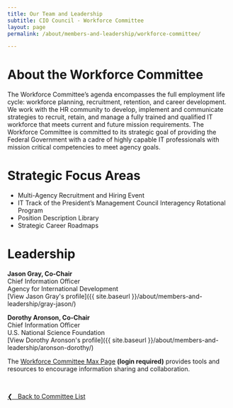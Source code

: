 ```yaml
---
title: Our Team and Leadership
subtitle: CIO Council - Workforce Committee
layout: page
permalink: /about/members-and-leadership/workforce-committee/

---
```

# About the Workforce Committee
The Workforce Committee’s agenda encompasses the full employment life cycle: workforce planning, recruitment, retention, and career development. We work with the HR community to develop, implement and communicate strategies to recruit, retain, and manage a fully trained and qualified IT workforce that meets current and future mission requirements. The Workforce Committee is committed to its strategic goal of providing the Federal Government with a cadre of highly capable IT professionals with mission critical competencies to meet agency goals.

# Strategic Focus Areas
* Multi-Agency Recruitment and Hiring Event
* IT Track of the President’s Management Council Interagency Rotational Program
* Position Description Library
* Strategic Career Roadmaps

# Leadership
**Jason Gray, Co-Chair**<br/>
Chief Information Officer<br/>
Agency for International Development<br/>
[View Jason Gray's profile]({{ site.baseurl }}/about/members-and-leadership/gray-jason/)

**Dorothy Aronson, Co-Chair**<br/>
Chief Information Officer<br/>
U.S. National Science Foundation<br/>
[View Dorothy Aronson's profile]({{ site.baseurl }}/about/members-and-leadership/aronson-dorothy/)

The [Workforce Committee Max Page](https://community.max.gov/display/Egov/CIO+Council+Workforce+Committee) **(login required)** provides tools and resources to encourage information sharing and collaboration.

&nbsp;

<a href="{{site.baseurl}}/about/members-and-leadership/#council-committees">&#10094; &nbsp; Back to Committee List</a><br>
